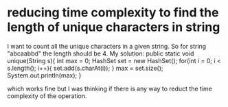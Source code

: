 
# reducing time complexity to find the length of unique characters in string

I want to count all the unique characters in a given string. So for string "abcaabbd" the length should be 4.
My solution:
    public static void unique(String s){
        int max = 0;
        HashSet<Character> set = new HashSet<Character>();
        for(int i = 0; i < s.length(); i++){
            set.add(s.charAt(i));
        }
        max = set.size();
        System.out.println(max);
    }

which works fine but I was thinking if there is any way to reduct the time complexity of the operation.

        